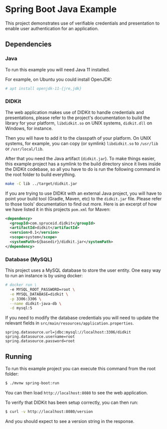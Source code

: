 # Spring Boot Java Example

This project demonstrates use of verifiable credentials and presentation to enable
user authentication for an application.

## Dependencies

### Java

To run this example you will need Java 11 installed.

For example, on Ubuntu you could install OpenJDK:

```bash
# apt install openjdk-11-{jre,jdk}
```

### DIDKit

The web application makes use of DIDKit to handle credentials and presentations,
please refer to the project's documentation to build the library for your platform,
`libdidkit.so` on UNIX systems, `didkit.dll` on Windows, for instance.

Then you will have to add it to the classpath of your platform. On UNIX systems,
for example, you can copy (or symlink) `libdidkit.so` to `/usr/lib` or
`/usr/local/lib`.

After that you need the Java artifact (`didkit.jar`). To make things easier, this
example project has a symlink to the build directory since it lives inside the
DIDKit codebase, so all you have to do is run the following command in the root
folder to build everything.

```bash
make -C lib ../target/didkit.jar
```

If you are trying to use DIDKit with an external Java project, you will have to
point your build tool (Gradle, Maven, etc) to the `didkit.jar` file. Please refer
to those tools' documentation to find out more. Here is an excerpt of how we have
listed it in this projects `pom.xml` for Maven:

```xml
<dependency>
  <groupId>com.spruceid.didkit</groupId>
  <artifactId>didkit</artifactId>
  <version>0.1</version>
  <scope>system</scope>
  <systemPath>${basedir}/didkit.jar</systemPath>
</dependency>
```

### Database (MySQL)

This project uses a MySQL database to store the user entity. One easy way to run
an instance is by using docker:

```bash
# docker run \
  -e MYSQL_ROOT_PASSWORD=root \
  -e MYSQL_DATABASE=didkit \
  -p 3306:3306 \
  --name didkit-java-db \
  -d mysql:5
```

If you need to modify the database credentials you will need to update the
relevant fields in `src/main/resources/application.properties`.

```
spring.datasource.url=jdbc:mysql://localhost:3306/didkit
spring.datasource.username=root
spring.datasource.password=root
```

## Running

To run this example project you can execute this command from the root folder:

```bash
$ ./mvnw spring-boot:run
```

You can then load `http://localhost:8080` to see the web application.


To verify that DIDKit has been setup correctly, you can then run:

```bash
$ curl -v http://localhost:8080/version
```

And you should expect to see a version string in the response.
